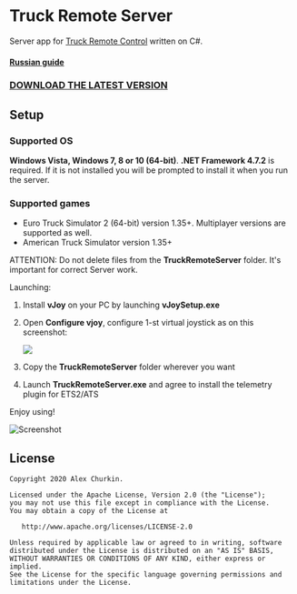 Truck Remote Server
====================
Server app for [Truck Remote Control](https://github.com/alexChurkin/TruckRemoteControl) written on C#.

#### [Russian guide](README_ru.md)

### [DOWNLOAD THE LATEST VERSION](https://github.com/alexChurkin/TruckRemoteServer/releases)

## Setup

### Supported OS
**Windows Vista, Windows 7, 8 or 10 (64-bit)**.
**.NET Framework 4.7.2** is required. If it is not installed you will be prompted to install it when you run the server.

### Supported games

- Euro Truck Simulator 2 (64-bit) version 1.35+. Multiplayer versions are supported as well.
- American Truck Simulator version 1.35+

ATTENTION: Do not delete files from the **TruckRemoteServer** folder. It's important for correct Server work.

Launching:
1) Install **vJoy** on your PC by launching **vJoySetup.exe**
2) Open **Configure vjoy**, configure 1-st virtual joystick as on this screenshot:

    ![](https://github.com/alexChurkin/TruckRemoteServer/raw/master/Screenshot_vjoy_conf.png)
	
3) Сopy the **TruckRemoteServer** folder wherever you want
4) Launch **TruckRemoteServer.exe** and agree to install the telemetry plugin for ETS2/ATS

Enjoy using!

![Screenshot](https://github.com/alexChurkin/TruckRemoteServer/raw/master/Screenshot.png)


## License

    Copyright 2020 Alex Churkin.

    Licensed under the Apache License, Version 2.0 (the "License");
    you may not use this file except in compliance with the License.
    You may obtain a copy of the License at

       http://www.apache.org/licenses/LICENSE-2.0

    Unless required by applicable law or agreed to in writing, software
    distributed under the License is distributed on an "AS IS" BASIS,
    WITHOUT WARRANTIES OR CONDITIONS OF ANY KIND, either express or implied.
    See the License for the specific language governing permissions and
    limitations under the License.
